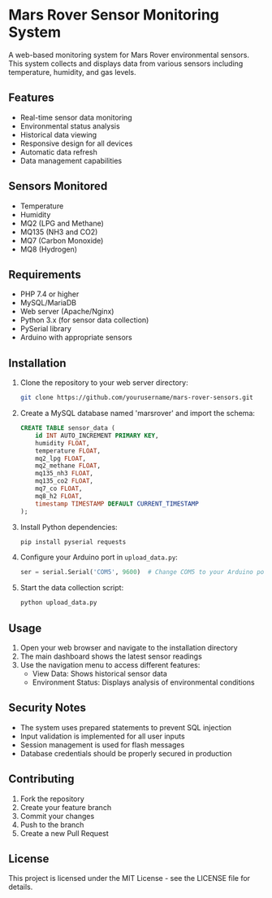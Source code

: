 # Mars Rover Sensor Monitoring System

A web-based monitoring system for Mars Rover environmental sensors. This system collects and displays data from various sensors including temperature, humidity, and gas levels.

## Features

- Real-time sensor data monitoring
- Environmental status analysis
- Historical data viewing
- Responsive design for all devices
- Automatic data refresh
- Data management capabilities

## Sensors Monitored

- Temperature
- Humidity
- MQ2 (LPG and Methane)
- MQ135 (NH3 and CO2)
- MQ7 (Carbon Monoxide)
- MQ8 (Hydrogen)

## Requirements

- PHP 7.4 or higher
- MySQL/MariaDB
- Web server (Apache/Nginx)
- Python 3.x (for sensor data collection)
- PySerial library
- Arduino with appropriate sensors

## Installation

1. Clone the repository to your web server directory:
   ```bash
   git clone https://github.com/yourusername/mars-rover-sensors.git
   ```

2. Create a MySQL database named 'marsrover' and import the schema:
   ```sql
   CREATE TABLE sensor_data (
       id INT AUTO_INCREMENT PRIMARY KEY,
       humidity FLOAT,
       temperature FLOAT,
       mq2_lpg FLOAT,
       mq2_methane FLOAT,
       mq135_nh3 FLOAT,
       mq135_co2 FLOAT,
       mq7_co FLOAT,
       mq8_h2 FLOAT,
       timestamp TIMESTAMP DEFAULT CURRENT_TIMESTAMP
   );
   ```

3. Install Python dependencies:
   ```bash
   pip install pyserial requests
   ```

4. Configure your Arduino port in `upload_data.py`:
   ```python
   ser = serial.Serial('COM5', 9600)  # Change COM5 to your Arduino port
   ```

5. Start the data collection script:
   ```bash
   python upload_data.py
   ```

## Usage

1. Open your web browser and navigate to the installation directory
2. The main dashboard shows the latest sensor readings
3. Use the navigation menu to access different features:
   - View Data: Shows historical sensor data
   - Environment Status: Displays analysis of environmental conditions

## Security Notes

- The system uses prepared statements to prevent SQL injection
- Input validation is implemented for all user inputs
- Session management is used for flash messages
- Database credentials should be properly secured in production

## Contributing

1. Fork the repository
2. Create your feature branch
3. Commit your changes
4. Push to the branch
5. Create a new Pull Request

## License

This project is licensed under the MIT License - see the LICENSE file for details. 
